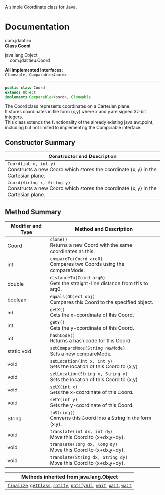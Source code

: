 A simple Coordinate class for Java.

# Documentation

com.jdabtieu<br>
**Class Coord**

java.lang.Object<br>
&nbsp;&nbsp;&nbsp;&nbsp;com.jdabtieu.Coord

**All Implemented Interfaces:**<br>
`Cloneable, Comparable<Coord>`
___
```java
public class Coord
extends Object
implements Comparable<Coord>, Cloneable
```
  
The Coord class represents coordinates on a Cartesian plane.<br>It stores coordinates in the form (x,y) where x and y are signed 32-bit integers.<br>This class extends the functionality of the already existing java.awt.point, including but not limited to implementing the Comparable interface.

## Constructor Summary

| Constructor and Description |
| --------------------------- |
| `Coord(int x, int y)`<br>Constructs a new Coord which stores the coordinate (x, y) in the Cartesian plane. |
| `Coord(String x, String y)`<br>Constructs a new Coord which stores the coordinate (x, y) in the Cartesian plane. |

## Method Summary

| Modifier and Type | Method and Description |
| ----------------- | ---------------------- |
| Coord | `clone()`<br>Returns a new Coord with the same coordinates as this. |
| int | `compareTo(Coord arg0)`<br>Compares two Coords using the compareMode. |
| double | `distanceTo(Coord arg0)`<br>Gets the straight-line distance from this to arg0. |
| boolean | `equals(Object obj)`<br>Compares this Coord to the specified object. |
| int | `getX()`<br>Gets the x-coordinate of this Coord. |
| int | `getY()`<br>Gets the y-coordinate of this Coord. |
| int | `hashCode()`<br>Returns a hash code for this Coord. |
| static void | `setCompareMode(String newMode)`<br>Sets a new compareMode. |
| void | `setLocation(int x, int y)`<br>Sets the location of this Coord to (x,y). |
| void | `setLocation(String x, String y)`<br>Sets the location of this Coord to (x,y). |
| void | `setX(int x)`<br>Sets the x-coordinate of this Coord. |
| void | `setY(int y)`<br>Sets the y-coordinate of this Coord. |
| String | `toString()`<br>Converts this Coord into a String in the form (x,y). |
| void | `translate(int dx, int dy)`<br>Move this Coord to (x+dx,y+dy). |
| void | `translate(long dx, long dy)`<br>Move this Coord to (x+dx,y+dy). |
| void | `translate(String dx, String dy)`<br>Move this Coord to (x+dx,y+dy). |

| Methods inherited from java.lang.Object |
| --------------------------------------- |
| [`finalize`](https://docs.oracle.com/javase/8/docs/api/java/lang/Object.html#finalize--), [`getClass`](https://docs.oracle.com/javase/8/docs/api/java/lang/Object.html#getClass--), [`notify`](https://docs.oracle.com/javase/8/docs/api/java/lang/Object.html#notify--), [`notifyAll`](https://docs.oracle.com/javase/8/docs/api/java/lang/Object.html#notifyAll--), [`wait`](https://docs.oracle.com/javase/8/docs/api/java/lang/Object.html#wait--), [`wait`](https://docs.oracle.com/javase/8/docs/api/java/lang/Object.html#wait-long-), [`wait`](https://docs.oracle.com/javase/8/docs/api/java/lang/Object.html#wait-long-int-) |

